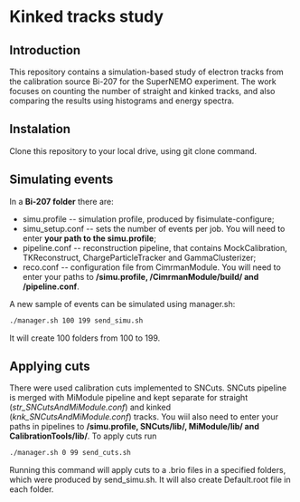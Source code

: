 # Kinked tracks study 
## Introduction
This repository contains a simulation-based study of electron tracks from the calibration source Bi-207 for the SuperNEMO experiment. The work focuses on counting the number of straight and kinked tracks, and also comparing the results using histograms and energy spectra. 
## Instalation
Clone this repository to your local drive, using git clone command.
## Simulating events
In a **Bi-207 folder** there are:
- simu.profile -- simulation profile, produced by fisimulate-configure;
- simu_setup.conf -- sets the number of events per job. You will need to enter **your path to the simu.profile**;
- pipeline.conf -- reconstruction pipeline, that contains MockCalibration, TKReconstruct, ChargeParticleTracker and GammaClusterizer;
- reco.conf -- configuration file from CimrmanModule. You will need to enter your paths to **/simu.profile, /CimrmanModule/build/ and /pipeline.conf**.

A new sample of events can be simulated using manager.sh:
```bash
./manager.sh 100 199 send_simu.sh
```
It will create 100 folders from 100 to 199.
## Applying cuts
There were used calibration cuts implemented to SNCuts. SNCuts pipeline is merged with MiModule pipeline and kept separate for straight (*str_SNCutsAndMiModule.conf*) and kinked (*knk_SNCutsAndMiModule.conf*) tracks. You wiil also need to enter your paths in pipelines to **/simu.profile, SNCuts/lib/, MiModule/lib/ and CalibrationTools/lib/**. To apply cuts run
```bash
./manager.sh 0 99 send_cuts.sh
```
Running this command will apply cuts to a .brio files in a specified folders, which were produced by send_simu.sh. It will also create Default.root file in each folder. 
